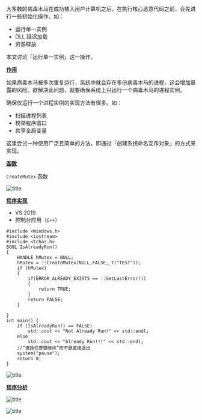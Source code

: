 大多数的病毒木马在成功植入用户计算机之后，在执行核心恶意代码之前，会先进行一些初始化操作。如：

- 运行单一实例
- DLL 延迟加载
- 资源释放

本文讨论「运行单一实例」这一操作。


**<u>作用</u>**


如果病毒木马被多次重复运行，系统中就会存在多份病毒木马的进程，这会增加暴露的风险。欲解决此问题，就要确保系统上只运行一个病毒木马的进程实例。


确保仅运行一个进程实例的实现方法有很多。如：

- 扫描进程列表
- 枚举程序窗口
- 共享全局变量

这里尝试一种使用广泛且简单的方法，即通过「创建系统命名互斥对象」的方式来实现。

**<u>函数</u>**

`CreateMutex` 函数

![title](https://leanote.com/api/file/getImage?fileId=5e9e7500ab6441549600e8cc)


**<u>程序实现</u>**

- VS 2019
- 控制台应用（`C++`）

```
#include <Windows.h>
#include <iostream>
#include <tchar.h>
BOOL IsAlreadyRun()
{
	HANDLE hMutex = NULL;
	hMutex = ::CreateMutex(NULL,FALSE,_T("TEST"));
	if (hMutex)
	{
		if(ERROR_ALREADY_EXISTS == ::GetLastError())
		{
			return TRUE;
		}
		return FALSE;
	}

}
int main() {
	if (IsAlreadyRun() == FALSE)
		std::cout << "Not Already Run!" << std::endl;
	else
		std::cout << "Already Run!!!" << std::endl;
	//“请按任意键继续”而不是直接退出
	system("pause");
	return 0;
}
```



![title](https://leanote.com/api/file/getImage?fileId=5e9da043ab6441104c0523f5)


**<u>程序分析</u>**


![title](https://leanote.com/api/file/getImage?fileId=5e9e7575ab6441549600e9b3)

![title](https://leanote.com/api/file/getImage?fileId=5e9e7588ab6441549600e9d9)







